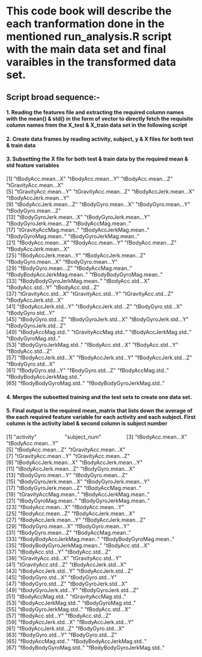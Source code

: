 # This code book will describe the each tranformation done in the mentioned run_analysis.R script with the main data set and final varaibles in the transformed data set.

## Script broad sequence:-

#### 1. Reading the features file and extracting the required column names with the mean() & std() in the form of vector to directly fetch the requisite column names from the X_test & X_train data set in the following script

#### 2. Create data frames by reading activity, subject, y & X files for both test & train data 

#### 3. Subsetting the X file for both test & train data by the required mean & std feature variables

 [1] "tBodyAcc.mean...X"           "tBodyAcc.mean...Y"           "tBodyAcc.mean...Z"           "tGravityAcc.mean...X"       
 [5] "tGravityAcc.mean...Y"        "tGravityAcc.mean...Z"        "tBodyAccJerk.mean...X"       "tBodyAccJerk.mean...Y"      
 [9] "tBodyAccJerk.mean...Z"       "tBodyGyro.mean...X"          "tBodyGyro.mean...Y"          "tBodyGyro.mean...Z"         
[13] "tBodyGyroJerk.mean...X"      "tBodyGyroJerk.mean...Y"      "tBodyGyroJerk.mean...Z"      "tBodyAccMag.mean.."         
[17] "tGravityAccMag.mean.."       "tBodyAccJerkMag.mean.."      "tBodyGyroMag.mean.."         "tBodyGyroJerkMag.mean.."    
[21] "fBodyAcc.mean...X"           "fBodyAcc.mean...Y"           "fBodyAcc.mean...Z"           "fBodyAccJerk.mean...X"      
[25] "fBodyAccJerk.mean...Y"       "fBodyAccJerk.mean...Z"       "fBodyGyro.mean...X"          "fBodyGyro.mean...Y"         
[29] "fBodyGyro.mean...Z"          "fBodyAccMag.mean.."          "fBodyBodyAccJerkMag.mean.."  "fBodyBodyGyroMag.mean.."    
[33] "fBodyBodyGyroJerkMag.mean.." "tBodyAcc.std...X"            "tBodyAcc.std...Y"            "tBodyAcc.std...Z"           
[37] "tGravityAcc.std...X"         "tGravityAcc.std...Y"         "tGravityAcc.std...Z"         "tBodyAccJerk.std...X"       
[41] "tBodyAccJerk.std...Y"        "tBodyAccJerk.std...Z"        "tBodyGyro.std...X"           "tBodyGyro.std...Y"          
[45] "tBodyGyro.std...Z"           "tBodyGyroJerk.std...X"       "tBodyGyroJerk.std...Y"       "tBodyGyroJerk.std...Z"      
[49] "tBodyAccMag.std.."           "tGravityAccMag.std.."        "tBodyAccJerkMag.std.."       "tBodyGyroMag.std.."         
[53] "tBodyGyroJerkMag.std.."      "fBodyAcc.std...X"            "fBodyAcc.std...Y"            "fBodyAcc.std...Z"           
[57] "fBodyAccJerk.std...X"        "fBodyAccJerk.std...Y"        "fBodyAccJerk.std...Z"        "fBodyGyro.std...X"          
[61] "fBodyGyro.std...Y"           "fBodyGyro.std...Z"           "fBodyAccMag.std.."           "fBodyBodyAccJerkMag.std.."  
[65] "fBodyBodyGyroMag.std.."      "fBodyBodyGyroJerkMag.std.." 

#### 4. Merges the subsetted training and the test sets to create one data set.

#### 5. Final output is the required mean_matrix that lists down the average of the each required feature variable for each activity and each subject. First column is the activity label & second column is subject number

[1] "activity"                    "subject_num"                
 [3] "tBodyAcc.mean...X"           "tBodyAcc.mean...Y"          
 [5] "tBodyAcc.mean...Z"           "tGravityAcc.mean...X"       
 [7] "tGravityAcc.mean...Y"        "tGravityAcc.mean...Z"       
 [9] "tBodyAccJerk.mean...X"       "tBodyAccJerk.mean...Y"      
[11] "tBodyAccJerk.mean...Z"       "tBodyGyro.mean...X"         
[13] "tBodyGyro.mean...Y"          "tBodyGyro.mean...Z"         
[15] "tBodyGyroJerk.mean...X"      "tBodyGyroJerk.mean...Y"     
[17] "tBodyGyroJerk.mean...Z"      "tBodyAccMag.mean.."         
[19] "tGravityAccMag.mean.."       "tBodyAccJerkMag.mean.."     
[21] "tBodyGyroMag.mean.."         "tBodyGyroJerkMag.mean.."    
[23] "fBodyAcc.mean...X"           "fBodyAcc.mean...Y"          
[25] "fBodyAcc.mean...Z"           "fBodyAccJerk.mean...X"      
[27] "fBodyAccJerk.mean...Y"       "fBodyAccJerk.mean...Z"      
[29] "fBodyGyro.mean...X"          "fBodyGyro.mean...Y"         
[31] "fBodyGyro.mean...Z"          "fBodyAccMag.mean.."         
[33] "fBodyBodyAccJerkMag.mean.."  "fBodyBodyGyroMag.mean.."    
[35] "fBodyBodyGyroJerkMag.mean.." "tBodyAcc.std...X"           
[37] "tBodyAcc.std...Y"            "tBodyAcc.std...Z"           
[39] "tGravityAcc.std...X"         "tGravityAcc.std...Y"        
[41] "tGravityAcc.std...Z"         "tBodyAccJerk.std...X"       
[43] "tBodyAccJerk.std...Y"        "tBodyAccJerk.std...Z"       
[45] "tBodyGyro.std...X"           "tBodyGyro.std...Y"          
[47] "tBodyGyro.std...Z"           "tBodyGyroJerk.std...X"      
[49] "tBodyGyroJerk.std...Y"       "tBodyGyroJerk.std...Z"      
[51] "tBodyAccMag.std.."           "tGravityAccMag.std.."       
[53] "tBodyAccJerkMag.std.."       "tBodyGyroMag.std.."         
[55] "tBodyGyroJerkMag.std.."      "fBodyAcc.std...X"           
[57] "fBodyAcc.std...Y"            "fBodyAcc.std...Z"           
[59] "fBodyAccJerk.std...X"        "fBodyAccJerk.std...Y"       
[61] "fBodyAccJerk.std...Z"        "fBodyGyro.std...X"          
[63] "fBodyGyro.std...Y"           "fBodyGyro.std...Z"          
[65] "fBodyAccMag.std.."           "fBodyBodyAccJerkMag.std.."  
[67] "fBodyBodyGyroMag.std.."      "fBodyBodyGyroJerkMag.std.."
